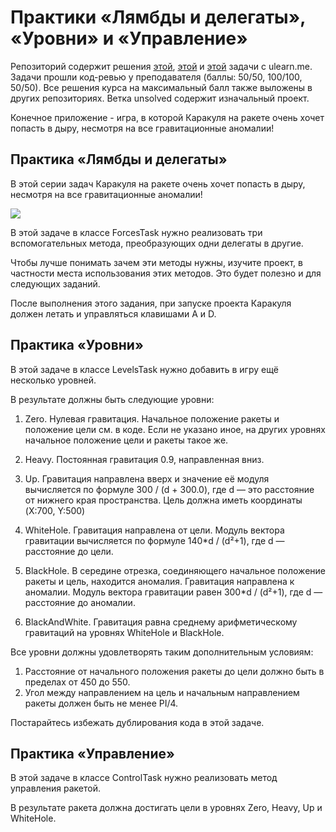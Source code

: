 # Практики «Лямбды и делегаты», «Уровни» и «Управление»
Репозиторий содержит решения [этой](https://ulearn.me/course/basicprogramming2/Praktika_Lyambdy_i_delegaty__bd74c462-3495-4ddf-9bbf-1e0db847d071), [этой](https://ulearn.me/course/basicprogramming2/Praktika_Urovni__f9e8c237-cf28-4839-b9eb-d5b18003fc7d) и [этой](https://ulearn.me/course/basicprogramming2/Praktika_Upravlenie__71eef94d-7f70-4bad-9606-3c8a3e903b30) задачи с ulearn.me.
Задачи прошли код-ревью у преподавателя (баллы: 50/50, 100/100, 50/50). Все решения курса на максимальный балл также выложены в других репозиториях.
Ветка unsolved содержит изначальный проект.

Конечное приложение - игра, в которой Каракуля на ракете очень хочет попасть в дыру, несмотря на все гравитационные аномалии!

## Практика «Лямбды и делегаты»
В этой серии задач Каракуля на ракете очень хочет попасть в дыру, несмотря на все гравитационные аномалии!

![](https://ulearn.me/Courses/BasicProgramming2/L040_FunctionalProgramming/rocket.png)

В этой задаче в классе ForcesTask нужно реализовать три вспомогательных метода, преобразующих одни делегаты в другие.

Чтобы лучше понимать зачем эти методы нужны, изучите проект, в частности места использования этих методов. Это будет полезно и для следующих заданий.

После выполнения этого задания, при запуске проекта Каракуля должен летать и управляться клавишами A и D.

## Практика «Уровни»
В этой задаче в классе LevelsTask нужно добавить в игру ещё несколько уровней.

В результате должны быть следующие уровни:

1.  Zero. Нулевая гравитация. Начальное положение ракеты и положение цели см. в коде. Если не указано иное, на других уровнях начальное положение цели и ракеты такое же.
    
2.  Heavy. Постоянная гравитация 0.9, направленная вниз.
    
3.  Up. Гравитация направлена вверх и значение её модуля вычисляется по формуле 300 / (d + 300.0), где d — это расстояние от нижнего края пространства. Цель должна иметь координаты (X:700, Y:500)
    
4.  WhiteHole. Гравитация направлена от цели. Модуль вектора гравитации вычисляется по формуле 140*d / (d²+1), где d — расстояние до цели.
    
5.  BlackHole. В середине отрезка, соединяющего начальное положение ракеты и цель, находится аномалия. Гравитация направлена к аномалии. Модуль вектора гравитации равен 300*d / (d²+1), где d — расстояние до аномалии.
    
6.  BlackAndWhite. Гравитация равна среднему арифметическому гравитаций на уровнях WhiteHole и BlackHole.
    

Все уровни должны удовлетворять таким дополнительным условиям:

1.  Расстояние от начального положения ракеты до цели должно быть в пределах от 450 до 550.
2.  Угол между направлением на цель и начальным направлением ракеты должен быть не менее PI/4.

Постарайтесь избежать дублирования кода в этой задаче.

## Практика «Управление»
В этой задаче в классе ControlTask нужно реализовать метод управления ракетой.

В результате ракета должна достигать цели в уровнях Zero, Heavy, Up и WhiteHole.
